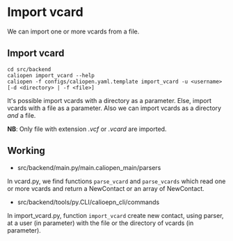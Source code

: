 # Import vcard

We can import one or more vcards from a file.

## Import vcard

```
cd src/backend
caliopen import_vcard --help
caliopen -f configs/caliopen.yaml.template import_vcard -u <username> [-d <directory> | -f <file>]
```

It's possible import vcards with a directory as a parameter.
Else, import vcards with a file as a parameter.
Also we can import vcards as a directory *and* a file. 

**NB**: Only file with extension *.vcf* or *.vcard* are imported.

## Working

* src/backend/main.py/main.caliopen_main/parsers

In vcard.py, we find functions `parse_vcard` and `parse_vcards` which read one or more vcards and return a NewContact or an array of NewContact. 

* src/backend/tools/py.CLI/calioepn_cli/commands

In import_vcard.py, function `import_vcard` create new contact, using parser, at a user (in parameter) with the file or the directory of vcards (in parameter). 
